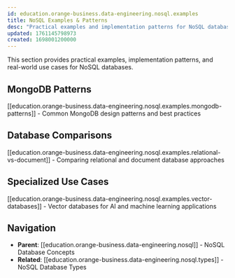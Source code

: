 ```yaml
---
id: education.orange-business.data-engineering.nosql.examples
title: NoSQL Examples & Patterns
desc: "Practical examples and implementation patterns for NoSQL databases"
updated: 1761145798973
created: 1698001200000
---
```


This section provides practical examples, implementation patterns, and real-world use cases for NoSQL databases.

## MongoDB Patterns

[[education.orange-business.data-engineering.nosql.examples.mongodb-patterns]] - Common MongoDB design patterns and best practices

## Database Comparisons

[[education.orange-business.data-engineering.nosql.examples.relational-vs-document]] - Comparing relational and document database approaches

## Specialized Use Cases

[[education.orange-business.data-engineering.nosql.examples.vector-databases]] - Vector databases for AI and machine learning applications

## Navigation

- **Parent**: [[education.orange-business.data-engineering.nosql]] - NoSQL Database Concepts
- **Related**: [[education.orange-business.data-engineering.nosql.types]] - NoSQL Database Types

